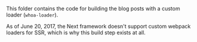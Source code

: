 This folder contains the code for building the blog posts with a custom loader (`whoa-loader`).

As of June 20, 2017, the Next framework doesn't support custom webpack loaders for SSR, which is why this build step exists at all.
